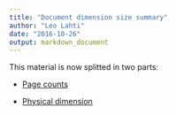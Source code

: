 ```yaml
---
title: "Document dimension size summary"
author: "Leo Lahti"
date: "2016-10-26"
output: markdown_document
---
```


This material is now splitted in two parts:

  * [Page counts](pagecount.md)

  * [Physical dimension](dimension.md)


